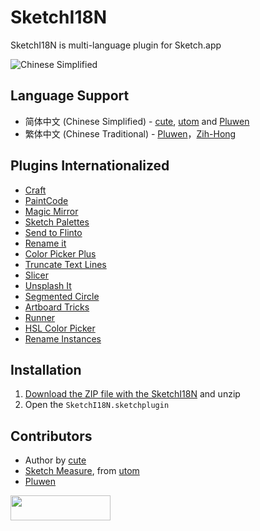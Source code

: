 # SketchI18N

SketchI18N is multi-language plugin for Sketch.app

![Chinese Simplified](http://i.imgur.com/IoERvfU.png)

## Language Support
* 简体中文 (Chinese Simplified) - [cute](https://github.com/cute/), [utom](http://utom.design) and [Pluwen](https://twitter.com/pluwen)
* 繁体中文 (Chinese Traditional) - [Pluwen](https://twitter.com/pluwen)，[Zih-Hong](http://zihhonglin.com)

## Plugins Internationalized
* [Craft](https://www.invisionapp.com/craft)
* [PaintCode](https://www.paintcodeapp.com/sketch)
* [Magic Mirror](https://github.com/MagicSketch/MagicMirror)
* [Sketch Palettes](https://github.com/andrewfiorillo/sketch-palettes)
* [Send to Flinto](https://www.flinto.com/mac_sketch_plugin)
* [Rename it](https://github.com/rodi01/RenameIt)
* [Color Picker Plus](https://github.com/heysketch/sketch-color-picker-plus)
* [Truncate Text Lines](https://github.com/mamuso/sketch-truncate-textlines)
* [Slicer](https://github.com/ozzik/Slicer)
* [Unsplash It](https://github.com/fhuel/Unsplash-It-Sketch)
* [Segmented Circle](https://github.com/design4use/gb-sketch-segmentcircle)
* [Artboard Tricks](https://github.com/romannurik/Sketch-ArtboardTricks/)
* [Runner](http://sketchrunner.com/)
* [HSL Color Picker](https://github.com/Ashung/HSL_Color_Picker)
* [Rename Instances](https://github.com/exevil/sketch-rename-instances)

## Installation
1. [Download the ZIP file with the SketchI18N](https://github.com/cute/SketchI18N/archive/master.zip) and unzip
2. Open the `SketchI18N.sketchplugin`

## Contributors
* Author by [cute](https://github.com/cute/)
* [Sketch Measure](http://utom.design/measure), from [utom](http://utom.design)
* [Pluwen](https://twitter.com/pluwen)

<a href="http://bit.ly/SketchRunnerWebsite"><img height="40" width="160" src="http://sketchrunner.com/img/badge_blue.png"></a>